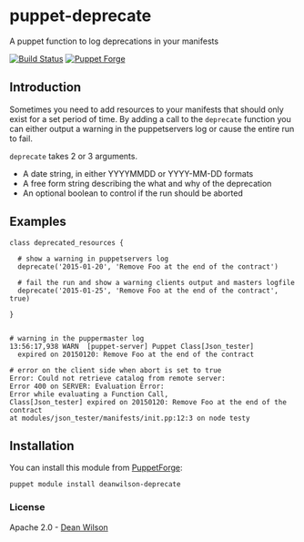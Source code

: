 # puppet-deprecate #

A puppet function to log deprecations in your manifests

[![Build Status](https://travis-ci.org/deanwilson/puppet-deprecate.svg?branch=master)](https://travis-ci.org/deanwilson/puppet-deprecate)
[![Puppet Forge](https://img.shields.io/puppetforge/v/deanwilson/deprecate.svg)](https://forge.puppetlabs.com/deanwilson/deprecate)

## Introduction ##

Sometimes you need to add resources to your manifests that should only
exist for a set period of time. By adding a call to the `deprecate`
function you can either output a warning in the puppetservers log or
cause the entire run to fail.

`deprecate` takes 2 or 3 arguments. 

 * A date string, in either YYYYMMDD or YYYY-MM-DD formats
 * A free form string describing the what and why of the deprecation
 * An optional boolean to control if the run should be aborted

## Examples ##


    class deprecated_resources {

      # show a warning in puppetservers log
      deprecate('2015-01-20', 'Remove Foo at the end of the contract')

      # fail the run and show a warning clients output and masters logfile
      deprecate('2015-01-25', 'Remove Foo at the end of the contract', true)

    }


    # warning in the puppermaster log
    13:56:17,938 WARN  [puppet-server] Puppet Class[Json_tester]
      expired on 20150120: Remove Foo at the end of the contract

    # error on the client side when abort is set to true
    Error: Could not retrieve catalog from remote server:
    Error 400 on SERVER: Evaluation Error: 
    Error while evaluating a Function Call, 
    Class[Json_tester] expired on 20150120: Remove Foo at the end of the contract
    at modules/json_tester/manifests/init.pp:12:3 on node testy

## Installation

You can install this module from [PuppetForge](https://forge.puppet.com/):

    puppet module install deanwilson-deprecate

### License ###

Apache 2.0 - [Dean Wilson](http://www.unixdaemon.net) 
